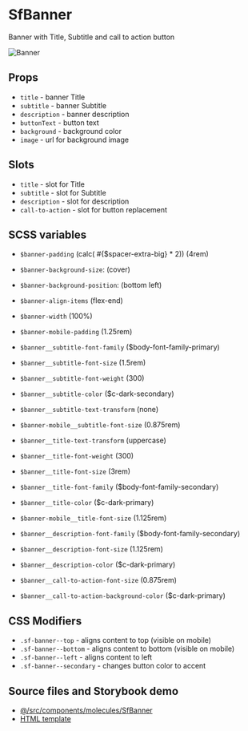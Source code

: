 # SfBanner
Banner with Title, Subtitle and call to action button


![Banner](https://i.ibb.co/DChQq4v/banner22.png "Banner")

<!-- Write about general purpose of the component. Include screenshot (to be replaced with a live example once we migrate to vuepress) -->

## Props

- `title` - banner Title
- `subtitle` - banner Subtitle
- `description` - banner description
- `buttonText` - button text
- `background` - background color
- `image` - url for background image

## Slots

- `title` - slot for Title
- `subtitle` - slot for Subtitle
- `description` - slot for description
- `call-to-action` - slot for button replacement

<!-- Describe slots and their purpose -->

## SCSS variables

- `$banner-padding`  (calc( #{$spacer-extra-big} * 2)) (4rem)
- `$banner-background-size`: (cover)
- `$banner-background-position`: (bottom left)
- `$banner-align-items` (flex-end)
- `$banner-width` (100%)

- `$banner-mobile-padding` (1.25rem)

- `$banner__subtitle-font-family` ($body-font-family-primary)
- `$banner__subtitle-font-size` (1.5rem)
- `$banner__subtitle-font-weight` (300)
- `$banner__subtitle-color` ($c-dark-secondary)
- `$banner__subtitle-text-transform` (none)

- `$banner-mobile__subtitle-font-size` (0.875rem)

- `$banner__title-text-transform` (uppercase)
- `$banner__title-font-weight` (300)
- `$banner__title-font-size` (3rem)
- `$banner__title-font-family` ($body-font-family-secondary)
- `$banner__title-color` ($c-dark-primary)

- `$banner-mobile__title-font-size` (1.125rem)

- `$banner__description-font-family` ($body-font-family-secondary)
- `$banner__description-font-size` (1.125rem)
- `$banner__description-color` ($c-dark-primary)


- `$banner__call-to-action-font-size` (0.875rem)
- `$banner__call-to-action-background-color` ($c-dark-primary)

<!-- Write down SCSS variables available for configuration -->

## CSS Modifiers

- `.sf-banner--top` - aligns content to top (visible on mobile)
- `.sf-banner--bottom` - aligns content to bottom (visible on mobile)
- `.sf-banner--left` -  aligns content to left
- `.sf-banner--secondary` - changes button color to accent

<!-- Write down available CSS Modifiers -->

## Source files and Storybook demo

- [@/src/components/molecules/SfBanner](https://github.com/DivanteLtd/storefront-ui/tree/master/src/components/molecules/SfBanner)
- [HTML template](https://github.com/DivanteLtd/storefront-ui/tree/master/src/components/molecules/SfBanner/SfBanner.html)
